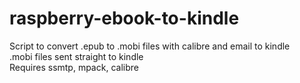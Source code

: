 # raspberry-ebook-to-kindle
Script to convert .epub to .mobi files with calibre and email to kindle<br/>
.mobi files sent straight to kindle<br/>
Requires ssmtp, mpack, calibre<br/>
